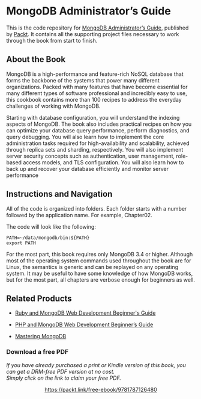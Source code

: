 # MongoDB Administrator’s Guide
This is the code repository for [MongoDB Administrator’s Guide](https://www.packtpub.com/big-data-and-business-intelligence/mongodb-administrator’s-guide?utm_source=github&utm_medium=repository&utm_campaign=9781787126480), published by [Packt](https://www.packtpub.com/?utm_source=github). It contains all the supporting project files necessary to work through the book from start to finish.
## About the Book
MongoDB is a high-performance and feature-rich NoSQL database that forms the backbone of the systems that power many different organizations. Packed with many features that have become essential for many different types of software professional and incredibly easy to use, this cookbook contains more than 100 recipes to address the everyday challenges of working with MongoDB.

Starting with database configuration, you will understand the indexing aspects of MongoDB. The book also includes practical recipes on how you can optimize your database query performance, perform diagnostics, and query debugging. You will also learn how to implement the core administration tasks required for high-availability and scalability, achieved through replica sets and sharding, respectively. You will also implement server security concepts such as authentication, user management, role-based access models, and TLS configuration. You will also learn how to back up and recover your database efficiently and monitor server performance

## Instructions and Navigation
All of the code is organized into folders. Each folder starts with a number followed by the application name. For example, Chapter02.



The code will look like the following:
```
PATH=~/data/mongodb/bin:${PATH}
export PATH
```

For the most part, this book requires only MongoDB 3.4 or higher. Although most of the
operating system commands used throughout the book are for Linux, the semantics is
generic and can be replayed on any operating system. It may be useful to have some
knowledge of how MongoDB works, but for the most part, all chapters are verbose enough
for beginners as well.

## Related Products
* [Ruby and MongoDB Web Development Beginner's Guide](https://www.packtpub.com/web-development/ruby-and-mongodb-web-development-beginners-guide?utm_source=github&utm_medium=repository&utm_campaign=9781849515023)

* [PHP and MongoDB Web Development Beginner’s Guide](https://www.packtpub.com/web-development/php-and-mongodb-web-development-beginner’s-guide?utm_source=github&utm_medium=repository&utm_campaign=9781849513623)

* [Mastering MongoDB](https://www.packtpub.com/big-data-and-business-intelligence/mastering-mongodb?utm_source=github&utm_medium=repository&utm_campaign=9781783982608)

### Download a free PDF

 <i>If you have already purchased a print or Kindle version of this book, you can get a DRM-free PDF version at no cost.<br>Simply click on the link to claim your free PDF.</i>
<p align="center"> <a href="https://packt.link/free-ebook/9781787126480">https://packt.link/free-ebook/9781787126480 </a> </p>